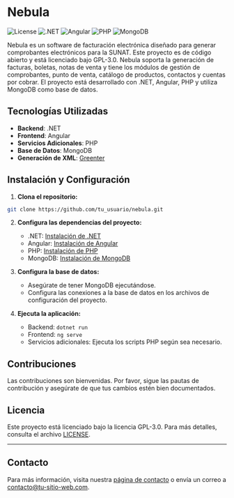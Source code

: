 # Nebula

![License](https://img.shields.io/badge/license-GPL--3.0-blue)
![.NET](https://img.shields.io/badge/.NET-5.0-blue)
![Angular](https://img.shields.io/badge/Angular-12-red)
![PHP](https://img.shields.io/badge/PHP-7.4-blue)
![MongoDB](https://img.shields.io/badge/MongoDB-4.4-green)

Nebula es un software de facturación electrónica diseñado para generar comprobantes electrónicos para la SUNAT. Este proyecto es de código abierto y está licenciado bajo GPL-3.0. Nebula soporta la generación de facturas, boletas, notas de venta y tiene los módulos de gestión de comprobantes, punto de venta, catálogo de productos, contactos y cuentas por cobrar. El proyecto está desarrollado con .NET, Angular, PHP y utiliza MongoDB como base de datos.

## Tecnologías Utilizadas

- **Backend**: .NET
- **Frontend**: Angular
- **Servicios Adicionales**: PHP
- **Base de Datos**: MongoDB
- **Generación de XML**: [Greenter](https://github.com/thegreenter/greenter)

## Instalación y Configuración

1. **Clona el repositorio:**

```sh
git clone https://github.com/tu_usuario/nebula.git
```

2. **Configura las dependencias del proyecto:**

   - .NET: [Instalación de .NET](https://dotnet.microsoft.com/download)
   - Angular: [Instalación de Angular](https://angular.io/guide/setup-local)
   - PHP: [Instalación de PHP](https://www.php.net/manual/es/install.php)
   - MongoDB: [Instalación de MongoDB](https://docs.mongodb.com/manual/installation/)

3. **Configura la base de datos:**

   - Asegúrate de tener MongoDB ejecutándose.
   - Configura las conexiones a la base de datos en los archivos de configuración del proyecto.

4. **Ejecuta la aplicación:**

   - Backend: `dotnet run`
   - Frontend: `ng serve`
   - Servicios adicionales: Ejecuta los scripts PHP según sea necesario.

## Contribuciones

Las contribuciones son bienvenidas. Por favor, sigue las pautas de contribución y asegúrate de que tus cambios estén bien documentados.

## Licencia

Este proyecto está licenciado bajo la licencia GPL-3.0. Para más detalles, consulta el archivo [LICENSE](LICENSE).

---

## Contacto

Para más información, visita nuestra [página de contacto](https://tu-sitio-web.com/contacto) o envía un correo a contacto@tu-sitio-web.com.
